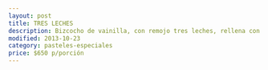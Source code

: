 ```yaml
---
layout: post
title: TRES LECHES
description: Bizcocho de vainilla, con remojo tres leches, rellena con manjar y crema pastelera, y cubierta de merengue ﬂameado o crema chantillí (opcional)
modified: 2013-10-23
category: pasteles-especiales
price: $650 p/porción
---
```

